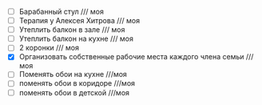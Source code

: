 - [ ] Барабанный стул  /// моя 
- [ ] Терапия у Алексея Хитрова /// моя
- [ ] Утеплить балкон в зале /// моя
- [ ] Утеплить балкон на кухне /// моя
- [ ] 2 коронки /// моя
- [x] Организовать собственные рабочие места каждого члена семьи ///моя
- [ ] Поменять обои на кухне ///моя
- [ ] поменять обои в коридоре ///моя
- [ ] поменять обои в детской ///моя
